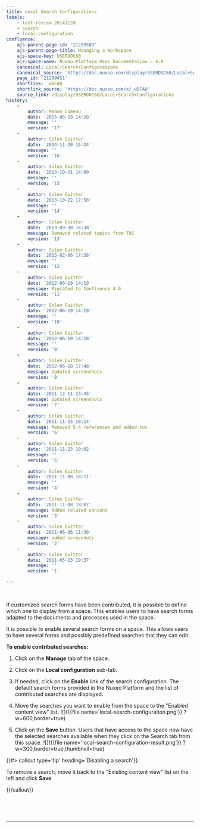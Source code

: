 ```yaml
---
title: Local Search Configurations
labels:
    - last-review-20141120
    - search
    - local-configuration
confluence:
    ajs-parent-page-id: '21299509'
    ajs-parent-page-title: Managing a Workspace
    ajs-space-key: USERDOC60
    ajs-space-name: Nuxeo Platform User Documentation — 6.0
    canonical: Local+Search+Configurations
    canonical_source: 'https://doc.nuxeo.com/display/USERDOC60/Local+Search+Configurations'
    page_id: '21299451'
    shortlink: _wBFAQ
    shortlink_source: 'https://doc.nuxeo.com/x/_wBFAQ'
    source_link: /display/USERDOC60/Local+Search+Configurations
history:
    - 
        author: Manon Lumeau
        date: '2015-08-28 14:20'
        message: ''
        version: '17'
    - 
        author: Solen Guitter
        date: '2014-11-20 15:24'
        message: ''
        version: '16'
    - 
        author: Solen Guitter
        date: '2013-10-31 14:00'
        message: ''
        version: '15'
    - 
        author: Solen Guitter
        date: '2013-10-22 17:50'
        message: ''
        version: '14'
    - 
        author: Solen Guitter
        date: '2013-09-30 16:38'
        message: Removed related topics from TOC
        version: '13'
    - 
        author: Solen Guitter
        date: '2013-02-06 17:38'
        message: ''
        version: '12'
    - 
        author: Solen Guitter
        date: '2012-06-19 14:19'
        message: Migrated to Confluence 4.0
        version: '11'
    - 
        author: Solen Guitter
        date: '2012-06-19 14:19'
        message: ''
        version: '10'
    - 
        author: Solen Guitter
        date: '2012-06-19 14:18'
        message: ''
        version: '9'
    - 
        author: Solen Guitter
        date: '2012-06-18 17:48'
        message: Updated screenshots
        version: '8'
    - 
        author: Solen Guitter
        date: '2011-12-11 23:43'
        message: Updated screenshots
        version: '7'
    - 
        author: Solen Guitter
        date: '2011-11-23 10:14'
        message: Removed 5.4 references and added toc
        version: '6'
    - 
        author: Solen Guitter
        date: '2011-11-23 10:02'
        message: ''
        version: '5'
    - 
        author: Solen Guitter
        date: '2011-11-08 18:11'
        message: ''
        version: '4'
    - 
        author: Solen Guitter
        date: '2011-11-08 18:07'
        message: Added related content
        version: '3'
    - 
        author: Solen Guitter
        date: '2011-06-06 11:30'
        message: added screeshots
        version: '2'
    - 
        author: Solen Guitter
        date: '2011-05-23 19:37'
        message: ''
        version: '1'

---
```

&nbsp;

If customized search forms have been contributed, it is possible to define which one to display from a space. This enables users to have search forms adapted to the documents and processes used in the space.

It is possible to enable several search forms on a space. This allows users to have several forms and possibly predefined searches that they can edit.

**To enable contributed searches:**

1.  Click on the **Manage** tab of the space.
2.  Click on the **Local configuration** sub-tab.
3.  If needed, click on the **Enable** link of the search configuration.
    The default search forms provided in the Nuxeo Platform and the list of contributed searches are displayed.
4.  Move the searches you want to enable from the space to the "Enabled content view" list.
    ![]({{file name='local-search-configuration.png'}} ?w=600,border=true)

5.  Click on the **Save** button.
    Users that have access to the space now have the selected searches available when they click on the Search tab from this space.
    ![]({{file name='local-search-configuration-result.png'}} ?w=300,border=true,thumbnail=true)

{{#> callout type='tip' heading='Disabling a search'}}

To remove a search, move it back to the "Existing content view" list on the left and click **Save**.

{{/callout}}

&nbsp;

&nbsp;

* * *

&nbsp;
